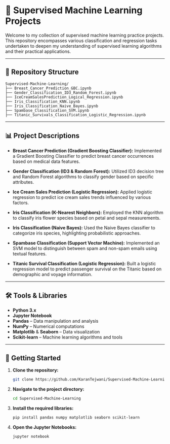 # 🤖 Supervised Machine Learning Projects

Welcome to my collection of supervised machine learning practice projects. This repository encompasses various classification and regression tasks undertaken to deepen my understanding of supervised learning algorithms and their practical applications.

---

## 📁 Repository Structure
```
Supervised-Machine-Learning/
├── Breast_Cancer_Prediction_GBC.ipynb
├── Gender_Classification_ID3_Random_Forest.ipynb
├── IceCreamSalesPrediction_Logical_Regression.ipynb
├── Iris_Classification_KNN.ipynb
├── Iris_Classification_Naive_Bayes.ipynb
├── Spambase_Classification_SVM.ipynb
├── Titanic_Survivals_Classification_Logistic_Regression.ipynb

```
---

## 📊 Project Descriptions

- **Breast Cancer Prediction (Gradient Boosting Classifier):** Implemented a Gradient Boosting Classifier to predict breast cancer occurrences based on medical data features.

- **Gender Classification (ID3 & Random Forest):** Utilized ID3 decision tree and Random Forest algorithms to classify gender based on specific attributes.

- **Ice Cream Sales Prediction (Logistic Regression):** Applied logistic regression to predict ice cream sales trends influenced by various factors.

- **Iris Classification (K-Nearest Neighbors):** Employed the KNN algorithm to classify iris flower species based on petal and sepal measurements.

- **Iris Classification (Naive Bayes):** Used the Naive Bayes classifier to categorize iris species, highlighting probabilistic approaches.

- **Spambase Classification (Support Vector Machine):** Implemented an SVM model to distinguish between spam and non-spam emails using textual features.

- **Titanic Survival Classification (Logistic Regression):** Built a logistic regression model to predict passenger survival on the Titanic based on demographic and voyage information.

---

## 🛠️ Tools & Libraries

- **Python 3.x**
- **Jupyter Notebook**
- **Pandas** – Data manipulation and analysis
- **NumPy** – Numerical computations
- **Matplotlib** & **Seaborn** – Data visualization
- **Scikit-learn** – Machine learning algorithms and tools

---

## 🚀 Getting Started

1. **Clone the repository:**
   ```bash
   git clone https://github.com/KaranTejwani/Supervised-Machine-Learning.git
2. **Navigate to the project directory:**
   ```bash
   cd Supervised-Machine-Learning
3. **Install the required libraries:**
   ```bash
   pip install pandas numpy matplotlib seaborn scikit-learn
4. **Open the Jupyter Notebooks:**
   ```bash
   jupyter notebook
